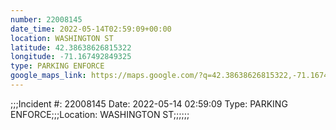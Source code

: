 ```yaml
---
number: 22008145
date_time: 2022-05-14T02:59:09+00:00
location: WASHINGTON ST
latitude: 42.38638626815322
longitude: -71.167492849325
type: PARKING ENFORCE
google_maps_link: https://maps.google.com/?q=42.38638626815322,-71.167492849325
---
```


;;;Incident #: 22008145  Date: 2022-05-14 02:59:09   Type: PARKING ENFORCE;;;Location: WASHINGTON ST;;;;;;
